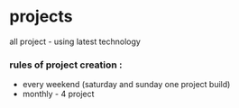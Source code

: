 # projects
all project - using latest technology

### rules of project creation : 
   - every weekend (saturday and sunday one project build)
   - monthly - 4 project 
